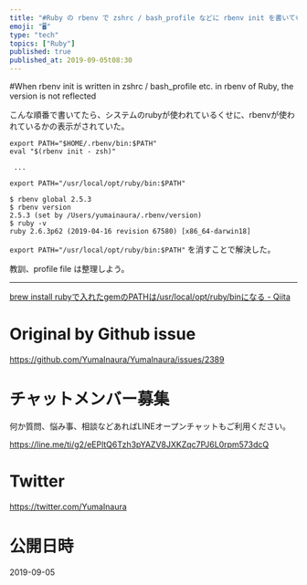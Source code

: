 ```yaml
---
title: "#Ruby の rbenv で zshrc / bash_profile などに rbenv init を書いてもバージョンが反映されない"
emoji: "🖥"
type: "tech"
topics: ["Ruby"]
published: true
published_at: 2019-09-05t08:30
---
```


#When rbenv init is written in zshrc / bash_profile etc. in rbenv of Ruby, the version is not reflected


こんな順番で書いてたら、システムのrubyが使われているくせに、rbenvが使われているかの表示がされていた。

```
export PATH="$HOME/.rbenv/bin:$PATH" 
eval "$(rbenv init - zsh)"

 ...

export PATH="/usr/local/opt/ruby/bin:$PATH"
```

```
$ rbenv global 2.5.3
$ rbenv version
2.5.3 (set by /Users/yumainaura/.rbenv/version)
$ ruby -v
ruby 2.6.3p62 (2019-04-16 revision 67580) [x86_64-darwin18]

```

`export PATH="/usr/local/opt/ruby/bin:$PATH"` を消すことで解決した。

教訓、profile file は整理しよう。

---

[brew install rubyで入れたgemのPATHは/usr/local/opt/ruby/binになる - Qiita](https://qiita.com/suin/items/37911b25bd72d32b907e)


# Original by Github issue

https://github.com/YumaInaura/YumaInaura/issues/2389








<!-- Update From Qiita API -->

# チャットメンバー募集


何か質問、悩み事、相談などあればLINEオープンチャットもご利用ください。

https://line.me/ti/g2/eEPltQ6Tzh3pYAZV8JXKZqc7PJ6L0rpm573dcQ





# Twitter


https://twitter.com/YumaInaura


<!-- Update From Qiita API -->



# 公開日時

2019-09-05
